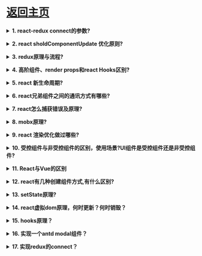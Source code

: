 # [返回主页](https://github.com/evenMai92/front-end-interview/blob/master/README.md)

<b><details><summary>1. react-redux connect的参数?</summary></b>
答案：[详解](https://www.cnblogs.com/passkey/p/9910760.html)

公司：今日头条
</details>

<b><details><summary>2. react sholdComponentUpdate 优化原则?</summary></b>
答案：[详解](https://segmentfault.com/a/1190000018549047)

公司：今日头条
</details>

<b><details><summary>3. redux原理与流程?</summary></b>
答案：[详解](https://segmentfault.com/a/1190000004236064)

公司：阿里
</details>

<b><details><summary>4. 高阶组件、render props和react Hooks区别?</summary></b>
答案：[详解](https://cloud.tencent.com/developer/article/1597249)

公司：腾讯云
</details>

<b><details><summary>5. react 新生命周期?</summary></b>
答案：[详解](https://segmentfault.com/a/1190000016617400?utm_source=tag-newest)

公司：腾讯
</details>

<b><details><summary>6. react兄弟组件之间的通讯方式有哪些?</summary></b>
答案：[详解](https://www.jianshu.com/p/fb915d9c99c4)

公司：阿里
</details>

<b><details><summary>7. react怎么捕获错误及原理?</summary></b>
答案：[详解](https://zhuanlan.zhihu.com/p/30944647)

公司：阿里
</details>

<b><details><summary>8. mobx原理?</summary></b>
答案：[详解](https://zhuanlan.zhihu.com/p/25585910)

公司：阿里
</details>

<b><details><summary>9. react 渲染优化做过哪些?</summary></b>
答案：[详解](https://blog.csdn.net/weixin_33858249/article/details/91413260)

公司：阿里
</details>

<b><details><summary>10. 受控组件与非受控组件的区别，使用场景?UI组件是受控组件还是非受控组件?</summary></b>
答案：
>受控组件（Controlled Component）代指那些交由 React 控制并且所有的表单数据统一存放的组件。而非受控组件（Uncontrolled Component）则是由DOM存放表单数据，并非存放在 React 组件中;

[详解](https://zhuanlan.zhihu.com/p/93335058)

公司：阿里
</details>

<b><details><summary>11. React与Vue的区别</summary></b>
答案：
1. 相同点
* 都有组件化开发和Virtual DOM
* 都支持props进行父子组件间数据通信
* 都支持数据驱动视图, 不直接操作真实DOM, 更新状态数据界面就自动更新
* 都支持服务器端渲染
* 都有支持native的方案,React的React Native,Vue的Weex

2. 不同点
* 数据绑定: vue实现了数据的双向绑定,react数据流动是单向的
* 组件写法不一样, React推荐的做法是 JSX , 也就是把HTML和CSS全都写进JavaScript了,即'all in js'; Vue推荐的做法是webpack+vue-loader的单文件组件格式,即html,css,js写在同一个文件
* state对象在react应用中不可变的,需要使用setState方法更新状态;在vue中,state对象不是必须的,数据由data属性在vue对象中管理
* virtual DOM不一样,vue会跟踪每一个组件的依赖关系,不需要重新渲染整个组件树.而对于React而言,每当应用的状态被改变时,全部组件都会重新渲染,所以react中会需要shouldComponentUpdate这个生命周期函数方法来进行控制
* React严格上只针对MVC的view层,Vue则是MVVM模式

[详解](https://yq.aliyun.com/articles/617788?utm_content=m_1000007917)

公司：阿里
</details>

<b><details><summary>12. react有几种创建组件方式,有什么区别?</summary></b>
答案：[详解](https://www.cnblogs.com/wonyun/p/5930333.html)

公司：顺丰科技
</details>

<b><details><summary>13. setState原理?</summary></b>
答案：

[表现](https://zhuanlan.zhihu.com/p/61847529)

[源码解析](https://segmentfault.com/a/1190000015713347)

</details>

<b><details><summary>14. react虚拟dom原理，何时更新？何时销毁？</summary></b>
答案：

公司：阿里
</details>

<b><details><summary>15. hooks原理？</summary></b>
答案：[详解](https://www.jianshu.com/p/b9ac8fa849f1)
</details>

<b><details><summary>16. 实现一个antd modal组件？</summary></b>
答案：[详解](https://segmentfault.com/a/1190000021755781)

公司：字节
</details>

<b><details><summary>17. 实现redux的connect？</summary></b>
答案：[详解](https://blog.csdn.net/c_kite/article/details/79018469)

公司：字节
</details>